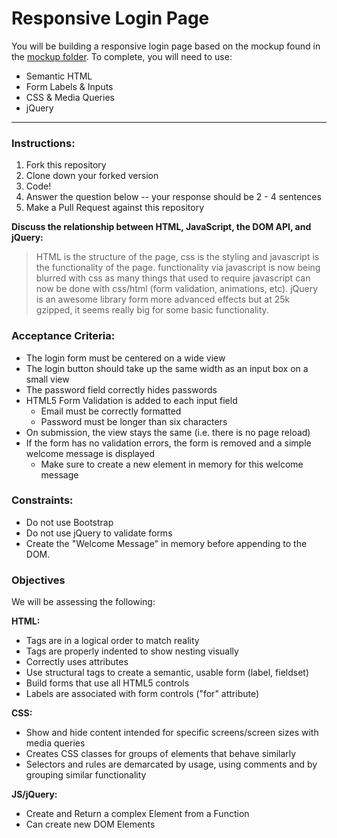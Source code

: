# Responsive Login Page

You will be building a responsive login page based on the mockup found in the [mockup folder](./mockup). To complete, you will need to use:

* Semantic HTML
* Form Labels & Inputs
* CSS & Media Queries
* jQuery

* * *

### Instructions:

1. Fork this repository
1. Clone down your forked version
1. Code!
1. Answer the question below -- your response should be 2 - 4 sentences
1. Make a Pull Request against this repository

__Discuss the relationship between HTML, JavaScript, the DOM API, and jQuery:__
> HTML is the structure of the page, css is the styling and javascript is the functionality of the page. functionality via javascript is now being blurred with css as many things that used to require javascript can now be done with css/html (form validation, animations, etc). jQuery is an awesome library form more advanced effects but at 25k gzipped, it seems really big for some basic functionality.

### Acceptance Criteria:

* The login form must be centered on a wide view
* The login button should take up the same width as an input box on a small view
* The password field correctly hides passwords
* HTML5 Form Validation is added to each input field
  * Email must be correctly formatted
  * Password must be longer than six characters
* On submission, the view stays the same (i.e. there is no page reload)
* If the form has no validation errors, the form is removed and a simple welcome message is displayed
  * Make sure to create a new element in memory for this welcome message

### Constraints:

* Do not use Bootstrap
* Do not use jQuery to validate forms
* Create the "Welcome Message" in memory before appending to the DOM.

### Objectives

We will be assessing the following:

__HTML:__
* Tags are in a logical order to match reality
* Tags are properly indented to show nesting visually
* Correctly uses attributes
* Use structural tags to create a semantic, usable form (label, fieldset)
* Build forms that use all HTML5 controls
* Labels are associated with form controls ("for" attribute)

__CSS:__
* Show and hide content intended for specific screens/screen sizes with media queries
* Creates CSS classes for groups of elements that behave similarly
* Selectors and rules are demarcated by usage, using comments and by grouping similar functionality

__JS/jQuery:__
* Create and Return a complex Element from a Function
* Can create new DOM Elements
